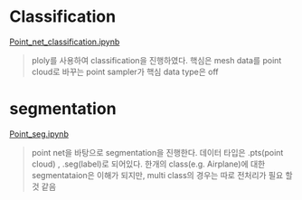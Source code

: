 
# Classification
[Point_net_classification.ipynb](./Point_net_classification.ipynb)  
> ploly를 사용하여 classification을 진행하였다. 핵심은 mesh data를 point cloud로 바꾸는 point sampler가 핵심 
> data type은 off 

# segmentation
[Point_seg.ipynb](./Point_seg.ipynb)
> point net을 바탕으로 segmentation을 진행한다. 
> 데이터 타입은 .pts(point cloud) , .seg(label)로 되어있다. 
> 한개의 class(e.g. Airplane)에 대한 segmentataion은 이해가 되지만, multi class의 경우는 따로 전처리가 필요 할 것 같음 
